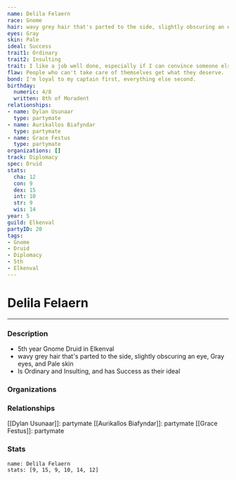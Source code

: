 ```yaml
---
name: Delila Felaern
race: Gnome
hair: wavy grey hair that's parted to the side, slightly obscuring an eye
eyes: Gray
skin: Pale
ideal: Success
trait1: Ordinary
trait2: Insulting
trait: I like a job well done, especially if I can convince someone else to do it.
flaw: People who can't take care of themselves get what they deserve.
bond: I'm loyal to my captain first, everything else second.
birthday:
  numeric: 4/8
  written: 8th of Moradent
relationships:
- name: Dylan Usunaar
  type: partymate
- name: Aurikallos Biafyndar
  type: partymate
- name: Grace Festus
  type: partymate
organizations: []
track: Diplomacy
spec: Druid
stats:
  cha: 12
  con: 9
  dex: 15
  int: 10
  str: 9
  wis: 14
year: 5
guild: Elkenval
partyID: 20
tags:
- Gnome
- Druid
- Diplomacy
- 5th
- Elkenval
---
```

# Delila Felaern
---
### Description
- 5th year Gnome Druid in Elkenval
- wavy grey hair that's parted to the side, slightly obscuring an eye, Gray eyes, and Pale skin
- Is Ordinary and Insulting, and has Success as their ideal

### Organizations
### Relationships
[[Dylan Usunaar]]: partymate
[[Aurikallos Biafyndar]]: partymate
[[Grace Festus]]: partymate
### Stats
```statblock
name: Delila Felaern
stats: [9, 15, 9, 10, 14, 12]
```